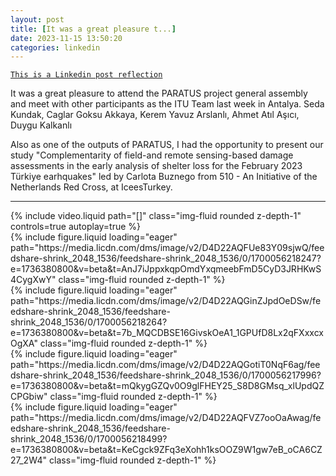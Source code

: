 ```yaml
---
layout: post
title: [It was a great pleasure t...]
date: 2023-11-15 13:50:20
categories: linkedin
---
```


[`This is a Linkedin post reflection`](https://www.linkedin.com/feed/update/urn:li:activity:7130552607521001472)

It was a great pleasure to attend the PARATUS project general assembly and meet with other participants as the ITU Team last week in Antalya.
Seda Kundak, Caglar Goksu Akkaya, Kerem Yavuz Arslanlı, Ahmet Atıl Aşıcı, Duygu Kalkanlı 

Also as one of the outputs of PARATUS, I had the opportunity to present our study "Complementarity of field-and remote sensing-based damage assessments in the early analysis of shelter loss for the February 2023 Türkiye earhquakes" led by Carlota Buznego from 510 - An Initiative of the Netherlands Red Cross, at IceesTurkey.

<hr>
<div class="row mt-3">
<div class="col-sm mt-3 mt-md-0">{% include video.liquid path="[]" class="img-fluid rounded z-depth-1" controls=true autoplay=true %}</div>

<div class="col-sm mt-3 mt-md-0">{% include figure.liquid loading="eager" path="https://media.licdn.com/dms/image/v2/D4D22AQFUe83Y09sjwQ/feedshare-shrink_2048_1536/feedshare-shrink_2048_1536/0/1700056218247?e=1736380800&v=beta&t=AnJ7iJppxkqpOmdYxqmeebFmD5CyD3JRHKwS4CygXwY" class="img-fluid rounded z-depth-1" %}</div>
<div class="col-sm mt-3 mt-md-0">{% include figure.liquid loading="eager" path="https://media.licdn.com/dms/image/v2/D4D22AQGinZJpdOeDSw/feedshare-shrink_2048_1536/feedshare-shrink_2048_1536/0/1700056218264?e=1736380800&v=beta&t=7b_MQCDBSE16GivskOeA1_1GPUfD8Lx2qFXxxcxOgXA" class="img-fluid rounded z-depth-1" %}</div>
<div class="col-sm mt-3 mt-md-0">{% include figure.liquid loading="eager" path="https://media.licdn.com/dms/image/v2/D4D22AQGotiT0NqF6ag/feedshare-shrink_2048_1536/feedshare-shrink_2048_1536/0/1700056217996?e=1736380800&v=beta&t=mQkygGZQv0O9glFHEY25_S8D8GMsq_xlUpdQZCPGbiw" class="img-fluid rounded z-depth-1" %}</div>
<div class="col-sm mt-3 mt-md-0">{% include figure.liquid loading="eager" path="https://media.licdn.com/dms/image/v2/D4D22AQFVZ7ooOaAwag/feedshare-shrink_2048_1536/feedshare-shrink_2048_1536/0/1700056218499?e=1736380800&v=beta&t=KeCgck9ZFq3eXohh1ksOOZ9W1gw7eB_oCA6CZ27_2W4" class="img-fluid rounded z-depth-1" %}</div>

</div>
